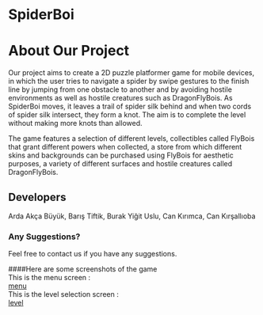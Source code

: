 # SpiderBoi

# About Our Project
Our project aims to create a 2D puzzle platformer game for mobile devices, in which the user tries to navigate a spider by swipe gestures to the finish line by jumping from one obstacle to another and by avoiding hostile environments as well as hostile creatures such as DragonFlyBois. As SpiderBoi moves, it leaves a trail of spider silk behind and when two cords of spider silk intersect, they form a knot. The aim is to complete the level without making more knots than allowed.

The game features a selection of different levels, collectibles called FlyBois that grant different powers when collected, a store from which different skins and backgrounds can be purchased using FlyBois for aesthetic purposes, a variety of different surfaces and hostile creatures called DragonFlyBois.

## Developers
Arda Akça Büyük, Barış Tiftik, Burak Yiğit Uslu, Can Kırımca, Can Kırşallıoba

### Any Suggestions?
Feel free to contact us if you have any suggestions.

####Here are some screenshots of the game
</br>
This is the menu screen : 
</br>
[menu](https://user-images.githubusercontent.com/49129982/60363236-a2d8eb00-99eb-11e9-97e0-7fa65679f76c.png)
</br>
This is the level selection screen : 
</br>
[level]()
